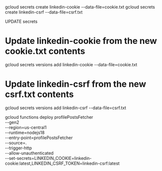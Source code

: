 gcloud secrets create linkedin-cookie --data-file=cookie.txt
gcloud secrets create linkedin-csrf --data-file=csrf.txt

UPDATE secrets

# Update linkedin-cookie from the new cookie.txt contents
gcloud secrets versions add linkedin-cookie --data-file=cookie.txt

# Update linkedin-csrf from the new csrf.txt contents
gcloud secrets versions add linkedin-csrf --data-file=csrf.txt



 gcloud functions deploy profilePostsFetcher \
  --gen2 \
  --region=us-central1 \
  --runtime=nodejs18 \
  --entry-point=profilePostsFetcher \
  --source=. \
  --trigger-http \
  --allow-unauthenticated \
  --set-secrets=LINKEDIN_COOKIE=linkedin-cookie:latest,LINKEDIN_CSRF_TOKEN=linkedin-csrf:latest 